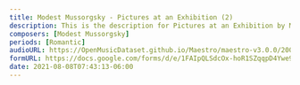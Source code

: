 ```yaml
---
title: Modest Mussorgsky - Pictures at an Exhibition (2)
description: This is the description for Pictures at an Exhibition by Modest Mussorgsky
composers: [Modest Mussorgsky]
periods: [Romantic]
audioURL: https://OpenMusicDataset.github.io/Maestro/maestro-v3.0.0/2004/MIDI-Unprocessed_XP_21_R1_2004_03_ORIG_MID--AUDIO_21_R1_2004_04_Track04_wav.midi
formURL: https://docs.google.com/forms/d/e/1FAIpQLSdcOx-hoR1SZqqpD4Ywe9fYtXckPqU3Nkb28JDdBxuaj_QlIw/viewform
date: 2021-08-08T07:43:13-06:00
---
```

